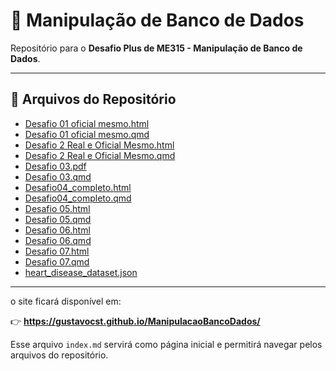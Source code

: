 # 📂 Manipulação de Banco de Dados

Repositório para o **Desafio Plus de ME315 - Manipulação de Banco de Dados**.

---

## 📑 Arquivos do Repositório

- [Desafio 01 oficial mesmo.html](./Desafio%2001%20oficial%20mesmo.html)  
- [Desafio 01 oficial mesmo.qmd](./Desafio%2001%20oficial%20mesmo.qmd)  
- [Desafio 2 Real e Oficial Mesmo.html](./Desafio%202%20Real%20e%20Oficial%20Mesmo.html)  
- [Desafio 2 Real e Oficial Mesmo.qmd](./Desafio%202%20Real%20e%20Oficial%20Mesmo.qmd)  
- [Desafio 03.pdf](./Desafio%2003.pdf)  
- [Desafio 03.qmd](./Desafio%2003.qmd)  
- [Desafio04_completo.html](./Desafio04_completo.html)  
- [Desafio04_completo.qmd](./Desafio04_completo.qmd)  
- [Desafio 05.html](./Desafio%2005.html)  
- [Desafio 05.qmd](./Desafio%2005.qmd)  
- [Desafio 06.html](./Desafio%2006.html)  
- [Desafio 06.qmd](./Desafio%2006.qmd)  
- [Desafio 07.html](./Desafio%2007.html)  
- [Desafio 07.qmd](./Desafio%2007.qmd)  
- [heart_disease_dataset.json](./heart_disease_dataset.json)  

---

  

o site ficará disponível em:  

👉 **https://gustavocst.github.io/ManipulacaoBancoDados/**  

Esse arquivo `index.md` servirá como página inicial e permitirá navegar pelos arquivos do repositório.  

